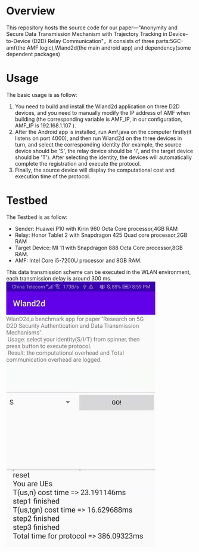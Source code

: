 # Overview
This repository hosts the source code for our paper—"Anonymity and Secure Data Transmission Mechanism with Trajectory Tracking in Device-to-Device (D2D) Relay Communication"，it consists of three parts:5GC-amf(the AMF logic),Wland2d(the main android app) and dependency(some dependent packages)


# Usage
The basic usage is as follow:

1. You need to build and install the Wland2d application on three D2D devices, and you need to manually modify the IP address of AMF when building (the corresponding variable is AMF\_IP, in our configuration, AMF\_IP is 192.168.1.107 ).
2. After the Android app is installed, run Amf.java on the computer firstly(it listens on port 4000), and then run Wland2d on the three devices in turn, and select the corresponding identity (for example, the source device should be 'S', the relay device should be 'I', and the target device should be 'T'). After selecting the identity, the devices will automatically complete the registration  and execute the protocol.
3. Finally, the source device will display the computational cost and execution time of the protocol.


# Testbed
The Testbed is as follow:  

- Sender: Huawei P10 with Kirin 960 Octa Core processor,4GB RAM
- Relay: Honor Tablet 2 with Snapdragon 425 Quad core processor,2GB RAM
- Target Device: MI 11 with Snapdragon 888 Octa Core processor,8GB RAM.
- AMF: Intel Core i5-7200U processor and 8GB RAM.

This data transmission scheme can be executed in the WLAN environment, each transmission delay is around 300 ms.
<img src="wland2d1.jpeg" alt="poc" width="400"/>

